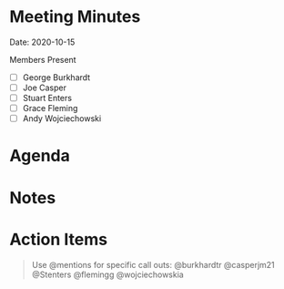 # Meeting Minutes

Date: 2020-10-15

Members Present

* [ ] George Burkhardt
* [ ] Joe Casper
* [ ] Stuart Enters
* [ ] Grace Fleming
* [ ] Andy Wojciechowski

# Agenda

# Notes

# Action Items
> Use @mentions for specific call outs: @burkhardtr @casperjm21 @Stenters @flemingg @wojciechowskia


